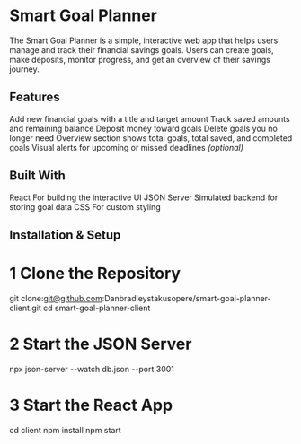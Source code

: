 #  Smart Goal Planner

The Smart Goal Planner is a simple, interactive web app that helps users manage and track their financial savings goals. Users can create goals, make deposits, monitor progress, and get an overview of their savings journey.



## Features

Add new financial goals with a title and target amount
 Track saved amounts and remaining balance
 Deposit money toward goals
 Delete goals you no longer need
 Overview section shows total goals, total saved, and completed goals
 Visual alerts for upcoming or missed deadlines *(optional)*



##  Built With

React For building the interactive UI
JSON Server Simulated backend for storing goal data
CSS  For custom styling



##  Installation & Setup

 # 1 Clone the Repository
git clone:git@github.com:Danbradleystakusopere/smart-goal-planner-client.git
cd smart-goal-planner-client

 # 2 Start the JSON Server

npx json-server --watch db.json --port 3001

# 3 Start the React App

cd client
npm install
npm start